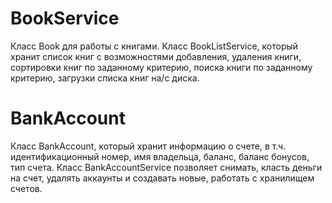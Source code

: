 # BookService
Класс Book для работы с книгами. Класс BookListService, который хранит список книг с возможностями добавления, удаления книги, сортировки книг по заданному критерию, поиска книги по заданному критерию, загрузки списка книг на/с диска.
# BankAccount
Класс BankAccount, который хранит информацию о счете, в т.ч. идентификационный номер, имя владельца, баланс, баланс бонусов, тип счета. 
Класс BankAccountService позволяет снимать, класть деньги на счет, удалять аккаунты и создавать новые, работать с хранилищем счетов.
